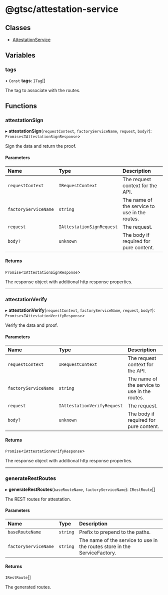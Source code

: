 # @gtsc/attestation-service

## Classes

- [AttestationService](classes/AttestationService.md)

## Variables

### tags

• `Const` **tags**: `ITag`[]

The tag to associate with the routes.

## Functions

### attestationSign

▸ **attestationSign**(`requestContext`, `factoryServiceName`, `request`, `body?`): `Promise`\<`IAttestationSignResponse`\>

Sign the data and return the proof.

#### Parameters

| Name | Type | Description |
| :------ | :------ | :------ |
| `requestContext` | `IRequestContext` | The request context for the API. |
| `factoryServiceName` | `string` | The name of the service to use in the routes. |
| `request` | `IAttestationSignRequest` | The request. |
| `body?` | `unknown` | The body if required for pure content. |

#### Returns

`Promise`\<`IAttestationSignResponse`\>

The response object with additional http response properties.

___

### attestationVerify

▸ **attestationVerify**(`requestContext`, `factoryServiceName`, `request`, `body?`): `Promise`\<`IAttestationVerifyResponse`\>

Verify the data and proof.

#### Parameters

| Name | Type | Description |
| :------ | :------ | :------ |
| `requestContext` | `IRequestContext` | The request context for the API. |
| `factoryServiceName` | `string` | The name of the service to use in the routes. |
| `request` | `IAttestationVerifyRequest` | The request. |
| `body?` | `unknown` | The body if required for pure content. |

#### Returns

`Promise`\<`IAttestationVerifyResponse`\>

The response object with additional http response properties.

___

### generateRestRoutes

▸ **generateRestRoutes**(`baseRouteName`, `factoryServiceName`): `IRestRoute`[]

The REST routes for attestation.

#### Parameters

| Name | Type | Description |
| :------ | :------ | :------ |
| `baseRouteName` | `string` | Prefix to prepend to the paths. |
| `factoryServiceName` | `string` | The name of the service to use in the routes store in the ServiceFactory. |

#### Returns

`IRestRoute`[]

The generated routes.
